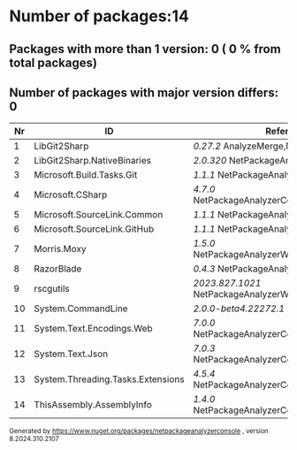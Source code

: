 
# Number of packages:14
## Packages with more than 1 version: 0 ( 0 % from total packages)

## Number of packages with major version differs: 0

|Nr|ID|References/Projects|
| ----------- | ----------- | ----------- |
| 1 | LibGit2Sharp  |    *0.27.2* AnalyzeMerge,NetPackageAnalyzerConsole|
| 2 | LibGit2Sharp.NativeBinaries  |    *2.0.320* NetPackageAnalyzerConsole,AnalyzeMerge|
| 3 | Microsoft.Build.Tasks.Git  |    *1.1.1* NetPackageAnalyzerConsole|
| 4 | Microsoft.CSharp  |    *4.7.0* NetPackageAnalyzerConsole,NetPackageAnalyzerWork|
| 5 | Microsoft.SourceLink.Common  |    *1.1.1* NetPackageAnalyzerConsole|
| 6 | Microsoft.SourceLink.GitHub  |    *1.1.1* NetPackageAnalyzerConsole|
| 7 | Morris.Moxy  |    *1.5.0* NetPackageAnalyzerWork,NetPackageAnalyzerConsole|
| 8 | RazorBlade  |    *0.4.3* NetPackageAnalyzerWork,AnalyzeMerge|
| 9 | rscgutils  |    *2023.827.1021* NetPackageAnalyzerWork,NetPackageAnalyzerConsole|
| 10 | System.CommandLine  |    *2.0.0-beta4.22272.1* NetPackageAnalyzerConsole|
| 11 | System.Text.Encodings.Web  |    *7.0.0* NetPackageAnalyzerConsole,NetPackageAnalyzerWork|
| 12 | System.Text.Json  |    *7.0.3* NetPackageAnalyzerConsole,NetPackageAnalyzerWork|
| 13 | System.Threading.Tasks.Extensions  |    *4.5.4* NetPackageAnalyzerConsole,NetPackageAnalyzerWork|
| 14 | ThisAssembly.AssemblyInfo  |    *1.4.0* NetPackageAnalyzerConsole,NetPackageAnalyzerWork|

<small>Generated  by https://www.nuget.org/packages/netpackageanalyzerconsole , version 8.2024.310.2107</small>
